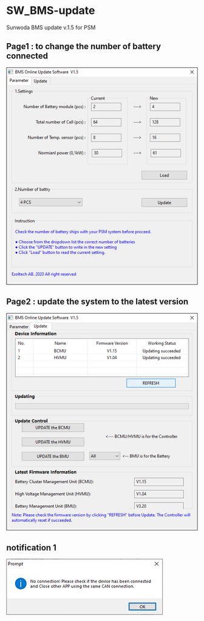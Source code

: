 # SW_BMS-update

Sunwoda BMS update v.1.5 for PSM

## Page1 : to change the number of battery connected
![SM snapshot](/pic/SU_BMS-P1.png)

## Page2 : update the system to the latest version
![SM snapshot](/pic/SU_BMS-P2.png)

## notification 1
![SM snapshot](/pic/SU_BMS-note1.png)

